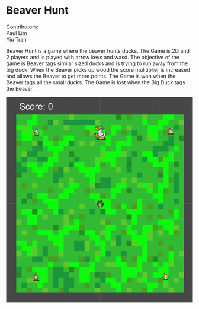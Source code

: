 # Beaver Hunt

Contributors:  
Paul Lim  
Yiu Tran

Beaver Hunt is a game where the beaver hunts ducks. 
The Game is 2D and 2 players and is played with arrow keys and wasd.
The objective of the game is Beaver tags similar sized ducks and is trying to run away from the big duck. 
When the Beaver picks up wood the score mulitiplier is increased and allows the Beaver to get more points. 
The Game is won when the Beaver tags all the small ducks.
The Game is lost when the Big Duck tags the Beaver.

![BeaverHunt Screenshot](https://github.com/plim1025/BeaverHunt/blob/master/Screenshot.PNG)
